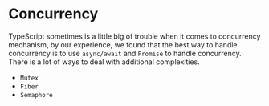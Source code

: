 # Concurrency

TypeScript sometimes is a little big of trouble when it comes to concurrency mechanism, by our experience, we found that
the best way to handle concurrency is to use `async/await` and `Promise` to handle concurrency. There is a lot of ways
to deal with additional complexities.

- `Mutex`
- `Fiber`
- `Semaphore`